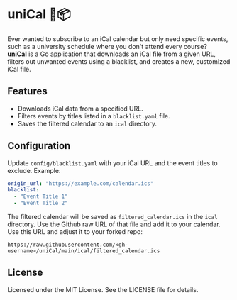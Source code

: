 # uniCal 📆📦

Ever wanted to subscribe to an iCal calendar but only need specific events, such as a university schedule where you don't attend every course?  
**uniCal** is a Go application that downloads an iCal file from a given URL, filters out unwanted events using a blacklist, and creates a new, customized iCal file.

## Features

- Downloads iCal data from a specified URL.
- Filters events by titles listed in a `blacklist.yaml` file.
- Saves the filtered calendar to an `ical` directory.

## Configuration

Update `config/blacklist.yaml` with your iCal URL and the event titles to exclude. Example:

```yaml
origin_url: "https://example.com/calendar.ics"
blacklist:
  - "Event Title 1"
  - "Event Title 2"
```

The filtered calendar will be saved as `filtered_calendar.ics` in the `ical` directory. Use the Github raw URL of that file and add it to your calendar.
Use this URL and adjust it to your forked repo:

`https://raw.githubusercontent.com/<gh-username>/uniCal/main/ical/filtered_calendar.ics`

## License

Licensed under the MIT License. See the LICENSE file for details.
